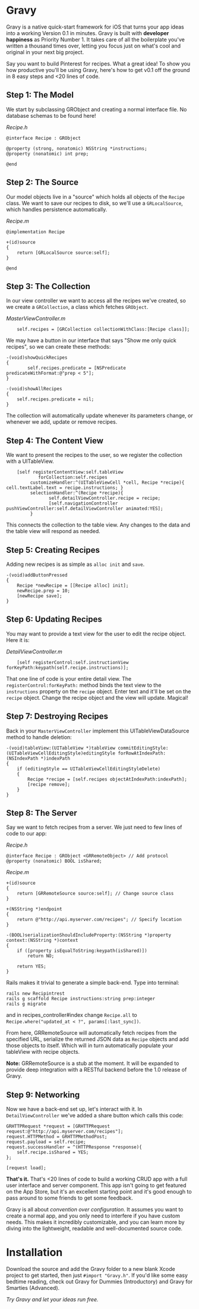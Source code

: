 
# Gravy
Gravy is a native quick-start framework for iOS that turns your app ideas into a working Version 0.1 in minutes. Gravy is built with **developer happiness** as Priority Number 1. It takes care of all the boilerplate you've written a thousand times over, letting you focus just on what's cool and original in your next big project.

Say you want to build Pinterest for recipes. What a great idea! To show you how productive you'll be using Gravy, here's how to get v0.1 off the ground in 8 easy steps and <20 lines of code.

## Step 1: The Model
We start by subclassing GRObject and creating a normal interface file. No database schemas to be found here!

*Recipe.h*

	@interface Recipe : GRObject
	
	@property (strong, nonatomic) NSString *instructions;
	@property (nonatomic) int prep;
	
	@end

## Step 2: The Source
Our model objects live in a "source" which holds all objects of the `Recipe` class. We want to save our recipes to disk, so we'll use a `GRLocalSource`, which handles persistence automatically.

*Recipe.m*

	@implementation Recipe 
	
	+(id)source 
	{
		return [GRLocalSource source:self];
	}
	
	@end

## Step 3: The Collection
In our view controller we want to access all the recipes we've created, so we create a `GRCollection`, a class which fetches `GRObject`.

*MasterViewController.m*
	
    	self.recipes = [GRCollection collectionWithClass:[Recipe class]];
	
We may have a button in our interface that says "Show me only quick recipes", so we can create these methods:

	-(void)showQuickRecipes 
	{
			self.recipes.predicate = [NSPredicate predicateWithFormat:@"prep < 5"];
	}

	-(void)showAllRecipes
	{
		self.recipes.predicate = nil;
	}
	
The collection will automatically update whenever its parameters change, or whenever we add, update or remove recipes.

## Step 4: The Content View
We want to present the recipes to the user, so we register the collection with a UITableView.

    	[self registerContentView:self.tableView
                forCollection:self.recipes
             customizeHandler:^(UITableViewCell *cell, Recipe *recipe){ cell.textLabel.text = recipe.instructions; }
             selectionHandler:^(Recipe *recipe){ 
                 	self.detailViewController.recipe = recipe;
			    	[self.navigationController pushViewController:self.detailViewController animated:YES];
             }
             
This connects the collection to the table view. Any changes to the data and the table view will respond as needed.

## Step 5: Creating Recipes

Adding new recipes is as simple as `alloc init` and `save`.

	-(void)addButtonPressed
	{
    	Recipe *newRecipe = [[Recipe alloc] init];
    	newRecipe.prep = 10;
    	[newRecipe save];
	}

## Step 6: Updating Recipes
You may want to provide a text view for the user to edit the recipe object. Here it is:

*DetailViewController.m*
	    
	    [self registerControl:self.instructionView forKeyPath:keypath(self.recipe.instructions)];
	
That one line of code is your entire detail view. The `registerControl:forKeyPath:` method binds the text view to the `instructions` property on the `recipe` object. Enter text and it'll be set on the `recipe` object. Change the recipe object and the view will update. Magical!

## Step 7: Destroying Recipes
Back in your `MasterViewController` implement this UITableViewDataSource method to handle deletion:

	-(void)tableView:(UITableView *)tableView commitEditingStyle:(UITableViewCellEditingStyle)editingStyle forRowAtIndexPath:(NSIndexPath *)indexPath 
	{
		if (editingStyle == UITableViewCellEditingStyleDelete) 
		{
			Recipe *recipe = [self.recipes objectAtIndexPath:indexPath];	
			[recipe remove];
		}
	}

## Step 8: The Server
Say we want to fetch recipes from a server. We just need to few lines of code to our app:

*Recipe.h*

	@interface Recipe : GRObject <GRRemoteObject> // Add protocol
	@property (nonatomic) BOOL isShared;

*Recipe.m*

	+(id)source 
	{
		return [GRRemoteSource source:self]; // Change source class
	}

	+(NSString *)endpoint 
	{
		return @"http://api.myserver.com/recipes"; // Specify location
	}
	
	-(BOOL)serializationShouldIncludeProperty:(NSString *)property context:(NSString *)context 
	{
		if ([property isEqualToString:keypath(isShared)])
			return NO;
			
		return YES;
	}

Rails makes it trivial to generate a simple back-end. Type into terminal:

	rails new Recipintrest
	rails g scaffold Recipe instructions:string prep:integer
	rails g migrate
	
and in recipes_controller#index change `Recipe.all` to `Recipe.where("updated_at < ?", params[:last_sync])`.

From here, GRRemoteSource will automatically fetch recipes from the specified URL, serialize the returned JSON data as `Recipe` objects and add those objects to itself. Which will in turn automatically populate your tableView with recipe objects. 

**Note:** GRRemoteSource is a stub at the moment. It will be expanded to provide deep integration with a RESTful backend before the 1.0 release of Gravy.

## Step 9: Networking
Now we have a back-end set up, let's interact with it. In `DetailViewController` we've added a share button which calls this code:

	GRHTTPRequest *request = [GRHTTPRequest request:@"http://api.myserver.com/recipes"];
	request.HTTPMethod = GRHTTPMethodPost;
	request.payload = self.recipe;
	request.successHandler = ^(HTTPResponse *response){
		self.recipe.isShared = YES;
	};
	
	[request load];

**That's it.** That's <20 lines of code to build a working CRUD app with a full user interface and server component. This app isn't going to get featured on the App Store, but it's an excellent starting point and it's good enough to pass around to some friends to get some feedback. 

Gravy is all about *convention over configuration*. It assumes you want to create a normal app, and you only need to interfere if you have custom needs. This makes it incredibly customizable, and you can learn more by diving into the lightweight, readable and well-documented source code.

# Installation
Download the source and add the Gravy folder to a new blank Xcode project to get started, then just `#import "Gravy.h"`. If you'd like some easy bedtime reading, check out Gravy for Dummies (Introductory) and Gravy for Smarties (Advanced).

*Try Gravy and let your ideas run free.*